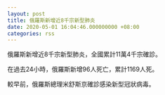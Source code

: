 ```yaml
---
layout: post
title: 俄羅斯新增近8千宗新型肺炎
date: 2020-05-01 16:04:46.000000000 +08:00
categories: rss
---
```


俄羅斯新增近8千宗新型肺炎，全國累計11萬4千宗確診。

在過去24小時，俄羅斯新增96人死亡，累計1169人死。

較早前，俄羅斯總理米舒斯京確診感染新型冠狀病毒。
